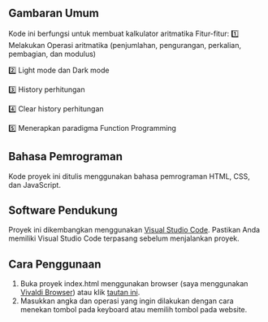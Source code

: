 ## Gambaran Umum

Kode ini berfungsi untuk membuat kalkulator aritmatika
Fitur-fitur:
1️⃣ Melakukan Operasi aritmatika (penjumlahan, pengurangan, perkalian, pembagian, dan modulus)

2️⃣ Light mode dan Dark mode

3️⃣ History perhitungan

4️⃣ Clear history perhitungan

5️⃣ Menerapkan paradigma Function Programming

## Bahasa Pemrograman

Kode proyek ini ditulis menggunakan bahasa pemrograman HTML, CSS, dan JavaScript.

## Software Pendukung

Proyek ini dikembangkan menggunakan [Visual Studio Code](https://code.visualstudio.com/download). Pastikan Anda memiliki Visual Studio Code terpasang sebelum menjalankan proyek.

## Cara Penggunaan

1. Buka proyek index.html menggunakan browser (saya menggunakan [Vivaldi Browser](https://vivaldi.com/download/)) atau klik [tautan ini](https://kd-fajarnadya.vercel.app).
2. Masukkan angka dan operasi yang ingin dilakukan dengan cara menekan tombol pada keyboard atau memilih tombol pada website.
